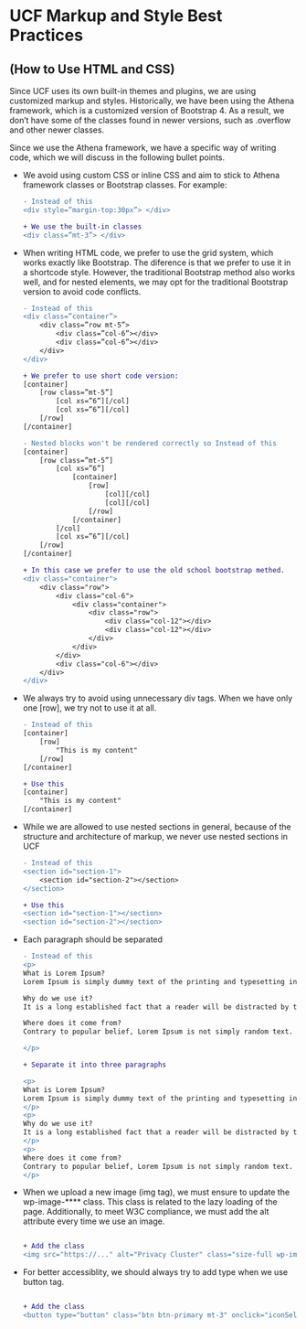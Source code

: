 # UCF Markup and Style Best Practices

## (How to Use HTML and CSS)

Since UCF uses its own built-in themes and plugins, we are using customized markup and
styles. Historically, we have been using the Athena framework, which is a customized
version of Bootstrap 4. As a result, we don’t have some of the classes found in newer
versions, such as .overflow and other newer classes.

Since we use the Athena framework, we have a specific way of writing code, which we will
discuss in the following bullet points.

<ul>
<li> We avoid using custom CSS or inline CSS and aim to stick to Athena framework
classes or Bootstrap classes. For example:
</li>

```diff
- Instead of this
<div style=”margin-top:30px”> </div>

+ We use the built-in classes
<div class=”mt-3”> </div>
```

<li>
When writing HTML code, we prefer to use the grid system, which works exactly like
Bootstrap. The diference is that we prefer to use it in a shortcode style. However, the
traditional Bootstrap method also works well, and for nested elements, we may opt
for the traditional Bootstrap version to avoid code conflicts.
</li>

```diff
- Instead of this
<div class=”container”>
    <div class=”row mt-5”>
        <div class=”col-6”></div>
        <div class=”col-6”></div>
    </div>
</div>

+ We prefer to use short code version:
[container]
    [row class=”mt-5”]
        [col xs=”6”][/col]
        [col xs=”6”][/col]
    [/row]
[/container]
```

```diff
- Nested blocks won't be rendered correctly so Instead of this
[container]
    [row class=”mt-5”]
        [col xs=”6”]
            [container]
                [row]
                    [col][/col]
                    [col][/col]
                [/row]
            [/container]
        [/col]
        [col xs=”6”][/col]
    [/row]
[/container]

+ In this case we prefer to use the old school bootstrap methed.
<div class="container">
    <div class="row">
        <div class="col-6">
            <div class="container">
                <div class="row">
                    <div class="col-12"></div>
                    <div class="col-12"></div>
                </div>
            </div>
        </div>
        <div class="col-6"></div>
    </div>
</div>
```

<li>We always try to avoid using unnecessary div tags. When we have only one [row], we try not to use it at all.</li>

```diff
- Instead of this
[container]
    [row]
        "This is my content"
    [/row]
[/container]

+ Use this
[container]
    "This is my content"
[/container]
```

<li>While we are allowed to use nested sections in general, because of the structure and architecture of markup, we never use nested sections in UCF</li>

```diff
- Instead of this
<section id="section-1">
    <section id="section-2"></section>
</section>

+ Use this
<section id="section-1"></section>
<section id="section-2"></section>
```

<li>Each paragraph should be separated</li>

```diff
- Instead of this
<p>
What is Lorem Ipsum?
Lorem Ipsum is simply dummy text of the printing and typesetting industry.

Why do we use it?
It is a long established fact that a reader will be distracted by the readable content of a page when looking at its layout. The point of using Lorem Ipsum is that it has a more-or-less normal distribution of letters, as opposed to using 'Content here, content here', making it look like readable English.

Where does it come from?
Contrary to popular belief, Lorem Ipsum is not simply random text. It has roots in a piece of classical Latin literature from 45 BC, making it over 2000 years old.

</p>

+ Separate it into three paragraphs

<p>
What is Lorem Ipsum?
Lorem Ipsum is simply dummy text of the printing and typesetting industry.
</p>
<p>
Why do we use it?
It is a long established fact that a reader will be distracted by the readable content of a page when looking at its layout. The point of using Lorem Ipsum is that it has a more-or-less normal distribution of letters, as opposed to using 'Content here, content here', making it look like readable English.
</p>
<p>
Where does it come from?
Contrary to popular belief, Lorem Ipsum is not simply random text. It has roots in a piece of classical Latin literature from 45 BC, making it over 2000 years old.
</p>
```

<li>When we upload a new image (img tag), we must ensure to update the wp-image-**** class. This class is related to the lazy loading of the page. Additionally, to meet W3C compliance, we must add the alt attribute every time we use an image. </li>

```diff

+ Add the class
<img src="https://..." alt="Privacy Cluster" class="size-full wp-image-76477 img-fluid" />

```

<li>For better accessiblity, we should always try to add type when we use button tag.</li>

```diff

+ Add the class
<button type="button" class="btn btn-primary mt-3" onclick="iconSelector(event)" data-bs-toggle="modal" data-bs-target="#iconModal">Cick to Select</button>

```
